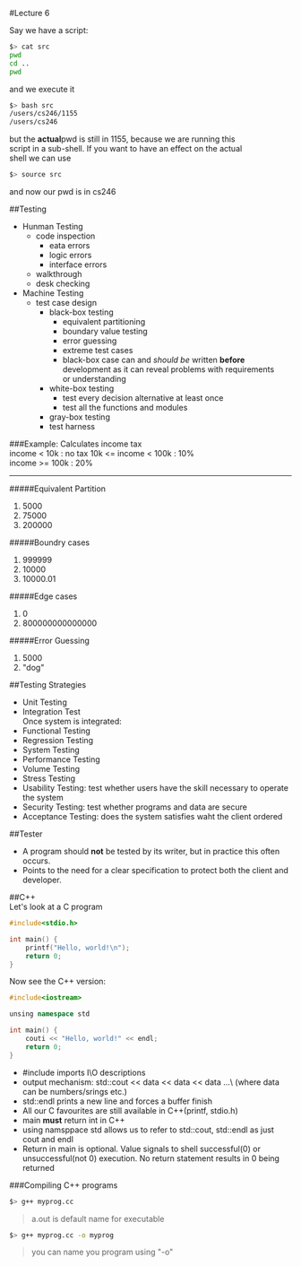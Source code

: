 #Lecture 6  

Say we have a script:  
```bash
$> cat src 
pwd
cd ..
pwd
```
and we execute it 
```bash
$> bash src
/users/cs246/1155
/users/cs246
```
but the **actual**pwd is still in 1155, because we are running this  
script in a sub-shell. If you want to have an effect on the actual  
shell we can use
```bash
$> source src
```
and now our pwd is in cs246  

##Testing  
- Hunman Testing  
	- code inspection
		- eata errors
		- logic errors
		- interface errors
	- walkthrough
	- desk checking
- Machine Testing
	- test case design
		- black-box testing
			- equivalent partitioning
			- boundary value testing
			- error guessing
			- extreme test cases
			- black-box case can and *should be* written **before**  
			development as it can reveal problems with requirements  
			or understanding
		- white-box testing 
			- test every decision alternative at least once
			- test all the functions and modules
		- gray-box testing
		- test harness 

###Example: Calculates income tax  
income < 10k : no tax
10k <= income < 100k : 10%  
income >= 100k : 20%  
  
----------------------------------------------------  
#####Equivalent Partition  
1. 5000
2. 75000  
3. 200000
  
#####Boundry cases  
1. 999999
2. 10000  
3. 10000.01  

#####Edge cases  
1. 0
2. 800000000000000

#####Error Guessing  
1. 5000
2. "dog"

##Testing Strategies  
- Unit Testing 
- Integration Test  
Once system is integrated:  
- Functional Testing
- Regression Testing
- System Testing
- Performance Testing
- Volume Testing 
- Stress Testing 
- Usability Testing: test whether users have the skill necessary to operate the system
- Security Testing: test whether programs and data are secure
- Acceptance Testing: does the system satisfies waht the client ordered  
  
    
##Tester  
- A program should **not** be tested by its writer, but in practice this often occurs.  
- Points to the need for a clear specification to protect both the client and developer.


##C++  
Let's look at a C program
```C
#include<stdio.h>

int main() {
	printf("Hello, world!\n");
	return 0;
}
```
Now see the C++ version:
```C++
#include<iostream>

unsing namespace std

int main() {
	couti << "Hello, world!" << endl;
	return 0;
}
```
- #include<iostream> imports I\O descriptions
- output mechanism: std::cout << data << data << data ...\\
(where data can be numbers/srings etc.)
- std::endl prints a new line and forces a buffer finish
- All our C favourites are still available in C++(printf, stdio.h)
- main __must__ return int in C++
- using namsppace std allows us to refer to std::cout, std::endl as just cout and endl
- Return in main is optional. Value signals to shell successful(0) or unsuccessful(not 0) execution. No return statement results in 0 being returned  
  
###Compiling C++ programs
```bash
$> g++ myprog.cc
```
>a.out is default name for executable  
```bash
$> g++ myprog.cc -o myprog
```
>you can name you program using "-o"

